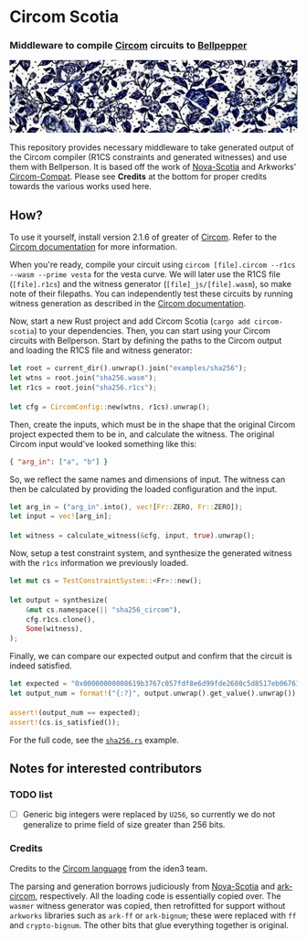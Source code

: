 # Circom Scotia

### Middleware to compile [Circom](https://github.com/iden3/circom) circuits to [Bellpepper](https://github.com/lurk-lab/bellpepper)

![rose-pattern-porcelain-white-background](assets/rose-pattern-porcelain.jpg)

This repository provides necessary middleware to take generated output of the Circom compiler (R1CS constraints and generated witnesses) and use them with Bellperson. It is based off the work of [Nova-Scotia](https://github.com/nalinbhardwaj/Nova-Scotia) and Arkworks' [Circom-Compat](https://github.com/arkworks-rs/circom-compat). Please see **Credits** at the bottom for proper credits towards the various works used here.

## How?

To use it yourself, install version 2.1.6 of greater of [Circom](https://docs.circom.io). Refer to the [Circom documentation](https://docs.circom.io/getting-started/installation/#installing-dependencies) for more information.

When you're ready, compile your circuit using `circom [file].circom --r1cs --wasm --prime vesta` for the vesta curve. We will later use the R1CS file (`[file].r1cs`) and the witness generator (`[file]_js/[file].wasm`), so make note of their filepaths. You can independently test these circuits by running witness generation as described in the [Circom documentation](https://docs.circom.io/getting-started/computing-the-witness/).

Now, start a new Rust project and add Circom Scotia (`cargo add circom-scotia`) to your dependencies. Then, you can start using your Circom circuits with Bellperson. Start by defining the paths to the Circom output and loading the R1CS file and witness generator:

```rust
let root = current_dir().unwrap().join("examples/sha256");
let wtns = root.join("sha256.wasm");
let r1cs = root.join("sha256.r1cs");

let cfg = CircomConfig::new(wtns, r1cs).unwrap();
```

Then, create the inputs, which must be in the shape that the original Circom project expected them to be in, and calculate the witness. The original Circom input would've looked something like this:

```json
{ "arg_in": ["a", "b"] }
```

So, we reflect the same names and dimensions of input. The witness can then be calculated by providing the loaded configuration and the input.

```rust
let arg_in = ("arg_in".into(), vec![Fr::ZERO, Fr::ZERO]);
let input = vec![arg_in];

let witness = calculate_witness(&cfg, input, true).unwrap();
```

Now, setup a test constraint system, and synthesize the generated witness with the `r1cs` information we previously loaded.

```rust
let mut cs = TestConstraintSystem::<Fr>::new();

let output = synthesize(
    &mut cs.namespace(|| "sha256_circom"),
    cfg.r1cs.clone(),
    Some(witness),
);
```

Finally, we can compare our expected output and confirm that the circuit is indeed satisfied. 

```rust
let expected = "0x00000000008619b3767c057fdf8e6d99fde2680c5d8517eb06761c0878d40c40";
let output_num = format!("{:?}", output.unwrap().get_value().unwrap());

assert!(output_num == expected);
assert!(cs.is_satisfied());
```

For the full code, see the [`sha256.rs`](https://github.com/lurk-lab/circom-scotia/blob/main/examples/sha256.rs) example.

## Notes for interested contributors

### TODO list

- [ ] Generic big integers were replaced by `U256`, so currently we do not generalize to prime field of size greater than 256 bits.


### Credits

Credits to the [Circom language](https://github.com/iden3/circom) from the iden3 team.

The parsing and generation borrows judiciously from [Nova-Scotia](https://github.com/nalinbhardwaj/Nova-Scotia) and [ark-circom](https://github.com/gakonst/ark-circom), respectively. All the loading code is essentially copied over. The `wasmer` witness generator was copied, then retrofitted for support without `arkworks` libraries such as `ark-ff` or `ark-bignum`; these were replaced with `ff` and `crypto-bignum`. The other bits that glue everything together is original.

